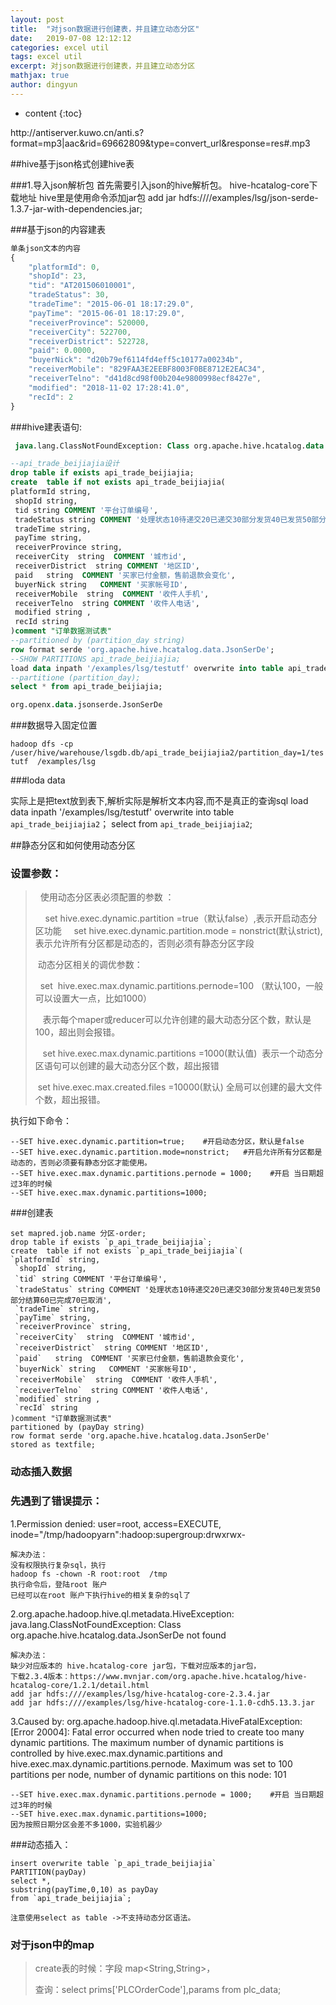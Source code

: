 ```yaml
---
layout: post
title:  "对json数据进行创建表，并且建立动态分区"
date:   2019-07-08 12:12:12
categories: excel util
tags: excel util
excerpt: 对json数据进行创建表，并且建立动态分区
mathjax: true
author: dingyun
---
```

* content
{:toc}

<p>http://antiserver.kuwo.cn/anti.s?format=mp3|aac&rid=69662809&type=convert_url&response=res#.mp3</p>

##hive基于json格式创建hive表

###1.导入json解析包
首先需要引入json的hive解析包。
hive-hcatalog-core下载地址
hive里是使用命令添加jar包
add jar hdfs:////examples/lsg/json-serde-1.3.7-jar-with-dependencies.jar;



###基于json的内容建表
```js
单条json文本的内容
{
	"platformId": 0,
	"shopId": 23,
	"tid": "AT201506010001",
	"tradeStatus": 30,
	"tradeTime": "2015-06-01 18:17:29.0",
	"payTime": "2015-06-01 18:17:29.0",
	"receiverProvince": 520000,
	"receiverCity": 522700,
	"receiverDistrict": 522728,
	"paid": 0.0000,
	"buyerNick": "d20b79ef6114fd4eff5c10177a00234b",
	"receiverMobile": "829FAA3E2EEBF8003F0BE8712E2EAC34",
	"receiverTelno": "d41d8cd98f00b204e9800998ecf8427e",
	"modified": "2018-11-02 17:28:41.0",
	"recId": 2
}
```

###hive建表语句:

```sql
 java.lang.ClassNotFoundException: Class org.apache.hive.hcatalog.data.JsonSerDe not found

--api_trade_beijiajia设计
drop table if exists api_trade_beijiajia;
create  table if not exists api_trade_beijiajia(
platformId string,
 shopId string,
 tid string COMMENT '平台订单编号',
 tradeStatus string COMMENT '处理状态10待递交20已递交30部分发货40已发货50部分结算60已完成70已取消',
 tradeTime string,
 payTime string,
 receiverProvince string,
 receiverCity  string  COMMENT '城市id',
 receiverDistrict  string COMMENT '地区ID',
 paid   string  COMMENT '买家已付金额，售前退款会变化',
 buyerNick string   COMMENT '买家帐号ID',
 receiverMobile  string  COMMENT '收件人手机',
 receiverTelno  string COMMENT '收件人电话',
 modified string ,
 recId string
)comment "订单数据测试表"
--partitioned by (partition_day string)
row format serde 'org.apache.hive.hcatalog.data.JsonSerDe';
--SHOW PARTITIONS api_trade_beijiajia;
load data inpath '/examples/lsg/testutf' overwrite into table api_trade_beijiajia;
--partitione (partition_day);
select * from api_trade_beijiajia;

org.openx.data.jsonserde.JsonSerDe
```

###数据导入固定位置

`hadoop dfs -cp /user/hive/warehouse/lsgdb.db/api_trade_beijiajia2/partition_day=1/testutf  /examples/lsg`

###loda data

实际上是把text放到表下,解析实际是解析文本内容,而不是真正的查询sql
load data inpath '/examples/lsg/testutf' overwrite into table `api_trade_beijiajia2`；
select  from `api_trade_beijiajia2`;

##静态分区和如何使用动态分区
### 设置参数：

>  使用动态分区表必须配置的参数 ：
>
>    set hive.exec.dynamic.partition =true（默认false）,表示开启动态分区功能
>    set hive.exec.dynamic.partition.mode = nonstrict(默认strict),表示允许所有分区都是动态的，否则必须有静态分区字段
>
>  动态分区相关的调优参数：
>
>  set  hive.exec.max.dynamic.partitions.pernode=100 （默认100，一般可以设置大一点，比如1000）
>
>   表示每个maper或reducer可以允许创建的最大动态分区个数，默认是100，超出则会报错。
>
>   set hive.exec.max.dynamic.partitions =1000(默认值)  表示一个动态分区语句可以创建的最大动态分区个数，超出报错
>
> set hive.exec.max.created.files =10000(默认) 全局可以创建的最大文件个数，超出报错。

执行如下命令：

```shell
--SET hive.exec.dynamic.partition=true;    #开启动态分区，默认是false
--SET hive.exec.dynamic.partition.mode=nonstrict;   #开启允许所有分区都是动态的，否则必须要有静态分区才能使用。
--SET hive.exec.max.dynamic.partitions.pernode = 1000;    #开启 当日期超过3年的时候
--SET hive.exec.max.dynamic.partitions=1000;
```

###创建表

```mysql
set mapred.job.name 分区-order;
drop table if exists `p_api_trade_beijiajia`;
create  table if not exists `p_api_trade_beijiajia`(
`platformId` string,
 `shopId` string,
 `tid` string COMMENT '平台订单编号',
 `tradeStatus` string COMMENT '处理状态10待递交20已递交30部分发货40已发货50部分结算60已完成70已取消',
 `tradeTime` string,
 `payTime` string,
 `receiverProvince` string,
 `receiverCity`  string  COMMENT '城市id',
 `receiverDistrict`  string COMMENT '地区ID',
 `paid`   string  COMMENT '买家已付金额，售前退款会变化',
 `buyerNick` string   COMMENT '买家帐号ID',
 `receiverMobile`  string  COMMENT '收件人手机',
 `receiverTelno`  string COMMENT '收件人电话',
 `modified` string ,
 `recId` string
)comment "订单数据测试表"
partitioned by (payDay string)
row format serde 'org.apache.hive.hcatalog.data.JsonSerDe'
stored as textfile;
```

### 动态插入数据

### 先遇到了错误提示：

1.Permission denied: user=root, access=EXECUTE, inode="/tmp/hadoopyarn":hadoop:supergroup:drwxrwx-

```
解决办法：
没有权限执行复杂sql，执行
hadoop fs -chown -R root:root  /tmp
执行命令后，登陆root 账户  
已经可以在root 账户下执行hive的相关复杂的sql了
```

2.org.apache.hadoop.hive.ql.metadata.HiveException: java.lang.ClassNotFoundException: Class org.apache.hive.hcatalog.data.JsonSerDe not found

```shell
解决办法：
缺少对应版本的 hive.hcatalog-core jar包，下载对应版本的jar包，
下载2.3.4版本：https://www.mvnjar.com/org.apache.hive.hcatalog/hive-hcatalog-core/1.2.1/detail.html
add jar hdfs:////examples/lsg/hive-hcatalog-core-2.3.4.jar
add jar hdfs:////examples/lsg/hive-hcatalog-core-1.1.0-cdh5.13.3.jar
```

3.Caused by: org.apache.hadoop.hive.ql.metadata.HiveFatalException: [Error 20004]: Fatal error occurred when node tried to create too many dynamic partitions. The maximum number of dynamic partitions is controlled by hive.exec.max.dynamic.partitions and hive.exec.max.dynamic.partitions.pernode. Maximum was set to 100 partitions per node, number of dynamic partitions on this node: 101

```shell
--SET hive.exec.max.dynamic.partitions.pernode = 1000;    #开启 当日期超过3年的时候
--SET hive.exec.max.dynamic.partitions=1000;
因为按照日期分区会差不多1000，实验机器少
```



###动态插入：

```mysql
insert overwrite table `p_api_trade_beijiajia`
PARTITION(payDay)
select *,
substring(payTime,0,10) as payDay
from `api_trade_beijiajia`;

注意使用select as table ->不支持动态分区语法。
```

### 对于json中的map

>create表的时候：字段 map<String,String>，
>
>查询：select prims['PLCOrderCode'],params from plc_data;

###
